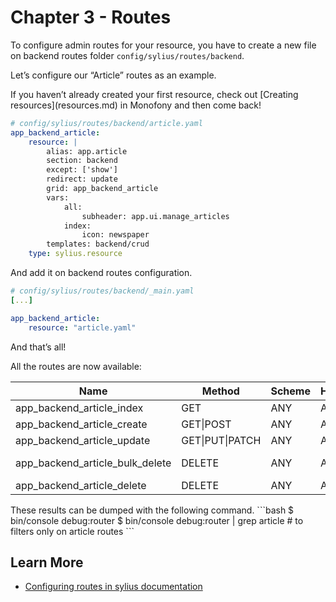 # Chapter 3 - Routes

To configure admin routes for your resource, you have to create a new file on backend routes folder ``config/sylius/routes/backend``.

Let’s configure our “Article” routes as an example.

<div markdown="1" class="block-note">
If you haven’t already created your first resource, check out [Creating resources](resources.md) in Monofony and then come back!
</div>

```yaml
# config/sylius/routes/backend/article.yaml
app_backend_article:
    resource: |
        alias: app.article
        section: backend
        except: ['show']
        redirect: update
        grid: app_backend_article
        vars:
            all:
                subheader: app.ui.manage_articles
            index:
                icon: newspaper
        templates: backend/crud
    type: sylius.resource
```

And add it on backend routes configuration.

```yaml
# config/sylius/routes/backend/_main.yaml
[...]

app_backend_article:
    resource: "article.yaml"
```

And that’s all!

All the routes are now available:

|  Name                                  |   Method        |      Scheme   | Host  | Path                             |                                     
|----------------------------------------|-----------------|---------------|-------|----------------------------------|
| app_backend_article_index              | GET             |  ANY          |  ANY  |  /admin/articles/                |                             
| app_backend_article_create             | GET\|POST       |  ANY          |  ANY  |  /admin/articles/new             |                
| app_backend_article_update             | GET\|PUT\|PATCH |  ANY          |  ANY  |  /admin/articles/{id}/edit       |                
| app_backend_article_bulk_delete        | DELETE          |  ANY          |  ANY  |  /admin/articles/bulk-delete     |                
| app_backend_article_delete             | DELETE          |  ANY          |  ANY  |  /admin/articles/{id}            |

<div markdown="1" class="block-note">
These results can be dumped with the following command.
```bash
$ bin/console debug:router
$ bin/console debug:router | grep article # to filters only on article routes
```
</div>

## Learn More

* [Configuring routes in sylius documentation](https://github.com/Sylius/SyliusResourceBundle/blob/master/docs/routing.md)
